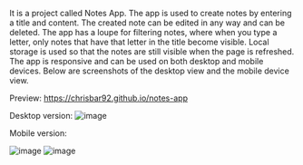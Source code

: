 It is a project called Notes App. The app is used to create notes by entering a title and content.  The created note can be edited in any way and can be deleted. The app has a loupe for filtering notes, where when you type a letter, only notes that have that letter in the title become visible. Local storage is used so that the notes are still visible when the page is refreshed. The app is responsive and can be used on both desktop and mobile devices. Below are screenshots of the desktop view and the mobile device view.

Preview: https://chrisbar92.github.io/notes-app

Desktop version: 
![image](https://github.com/ChrisBar92/notes-app/assets/114155819/711ebe13-9e57-4458-b532-13f894018ece)

Mobile version: 


![image](https://github.com/ChrisBar92/notes-app/assets/114155819/d2c7eeaf-4bec-401a-9864-d66dfdfdae2b)
![image](https://github.com/ChrisBar92/notes-app/assets/114155819/17b51043-4bba-41bf-b39b-dfe193820caa)

